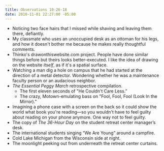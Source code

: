 ```yaml
---
title: Observations 10-26-18
date: 2018-11-01 22:27:00 -05:00
---
```


- Noticing two face hairs that I missed while shaving and leaving them there, defiantly.
- My classmate who uses an unoccupied desk as an ottoman for his legs, and how it doesn't bother me because he makes really thoughtful comments.
- Thinko's drawonthiswebsite.com project. People have done similar things before but theirs looks better-executed. I like the idea of drawing on the website *itself*, as if it's a spatial surface.
- Watching a man dig a hole on campus that he had started at the direction of a metal detector. Wondering whether he was a maintenance faculty person or an audacious neighbor.
- *The Essential Peggy March* retrospective compilation.
	- The first eleven seconds of "He Couldn't Care Less.”
	- The crazy, Motown-emulating bass on "Fool, Fool, Fool (Look In the Mirror).”
- Imagining a phone case with a screen on the back so it could show the world what book you're reading—so you wouldn't have to feel guilty about reading on your phone anymore. One way not to feel guilty.
- The copy of *The 36-Hour Day* on the student retreat center manager’s desk.
- The international students singing “We Are Young” around a campfire.
- Cold Lake Michigan from the Wisconsin side at night.
- The moonlight peeking out from underneath the retreat center curtains.
